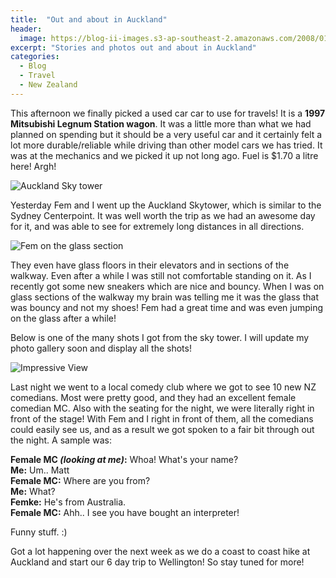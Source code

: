 ```yaml
---
title:  "Out and about in Auckland"
header:
  image: https://blog-ii-images.s3-ap-southeast-2.amazonaws.com/2008/01/IMG_3963-header.jpg
excerpt: "Stories and photos out and about in Auckland"
categories: 
  - Blog
  - Travel
  - New Zealand
---
```


This afternoon we finally picked a used car car to use for travels! It is a **1997 Mitsubishi Legnum Station wagon**. It was a little more than what we had planned on spending but it should be a very useful car and it certainly felt a lot more durable/reliable while driving than other model cars we has tried. It was at the mechanics and we picked it up not long ago. Fuel is $1.70 a litre here! Argh!

![Auckland Sky tower](https://blog-ii-images.s3-ap-southeast-2.amazonaws.com/2008/01/IMG_3950.jpg)

Yesterday Fem and I went up the Auckland Skytower, which is similar to the Sydney Centerpoint. It was well worth the trip as we had an awesome day for it, and was able to see for extremely long distances in all directions.

![Fem on the glass section](https://blog-ii-images.s3-ap-southeast-2.amazonaws.com/2008/01/IMG_3955.jpg)

They even have glass floors in their elevators and in sections of the walkway.
Even after a while I was still not comfortable standing on it. As I recently got some new sneakers which are nice and bouncy. When I was on glass sections of the walkway my brain was telling me it was the glass that was bouncy and not my shoes!
Fem had a great time and was even jumping on the glass after a while!

Below is one of the many shots I got from the sky tower. I will update my photo gallery soon and display all the shots!

![Impressive View](https://blog-ii-images.s3-ap-southeast-2.amazonaws.com/2008/01/IMG_3964.jpg)

Last night we went to a local comedy club where we got to see 10 new NZ comedians. Most were pretty good, and they had an excellent female comedian MC.
Also with the seating for the night, we were literally right in front of the stage! With Fem and I right in front of them, all the comedians could easily see us, and as a result we got spoken to a fair bit through out the night.
A sample was:

**Female MC _(looking at me)_:** Whoa! What's your name?<br/>
**Me:** Um.. Matt<br/>
**Female MC:** Where are you from?<br/>
**Me:** What?<br/>
**Femke:** He's from Australia.<br/>
**Female MC:** Ahh.. I see you have bought an interpreter!<br/>

Funny stuff. :)

Got a lot happening over the next week as we do a coast to coast hike at Auckland and start our 6 day trip to Wellington! So stay tuned for more!